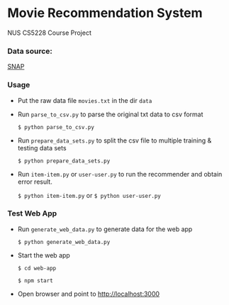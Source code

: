 Movie Recommendation System
===========================

NUS CS5228 Course Project

### Data source:

[SNAP](https://snap.stanford.edu/data/web-Movies.html)

### Usage

+ Put the raw data file `movies.txt` in the dir `data`

+ Run `parse_to_csv.py` to parse the original txt data to csv format

  `$ python parse_to_csv.py`

+ Run `prepare_data_sets.py` to split the csv file to multiple training & testing data sets

  `$ python prepare_data_sets.py`

+ Run `item-item.py` or `user-user.py` to run the recommender and obtain error result.

  `$ python item-item.py` or `$ python user-user.py`

### Test Web App

+ Run `generate_web_data.py` to generate data for the web app

  `$ python generate_web_data.py`

+ Start the web app

  `$ cd web-app`

  `$ npm start`

+ Open browser and point to [http://localhost:3000](http://localhost:3000)
